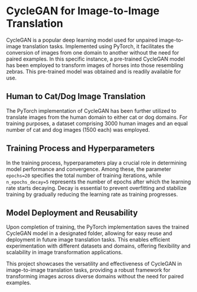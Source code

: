 # CycleGAN for Image-to-Image Translation

CycleGAN is a popular deep learning model used for unpaired image-to-image translation tasks. Implemented using PyTorch, it facilitates the conversion of images from one domain to another without the need for paired examples. In this specific instance, a pre-trained CycleGAN model has been employed to transform images of horses into those resembling zebras. This pre-trained model was obtained and is readily available for use.

## Human to Cat/Dog Image Translation

The PyTorch implementation of CycleGAN has been further utilized to translate images from the human domain to either cat or dog domains. For training purposes, a dataset comprising 3000 human images and an equal number of cat and dog images (1500 each) was employed.

## Training Process and Hyperparameters

In the training process, hyperparameters play a crucial role in determining model performance and convergence. Among these, the parameter `epochs=20` specifies the total number of training iterations, while `n_epochs_decay=5` represents the number of epochs after which the learning rate starts decaying. Decay is essential to prevent overfitting and stabilize training by gradually reducing the learning rate as training progresses.

## Model Deployment and Reusability

Upon completion of training, the PyTorch implementation saves the trained CycleGAN model in a designated folder, allowing for easy reuse and deployment in future image translation tasks. This enables efficient experimentation with different datasets and domains, offering flexibility and scalability in image transformation applications.

This project showcases the versatility and effectiveness of CycleGAN in image-to-image translation tasks, providing a robust framework for transforming images across diverse domains without the need for paired examples.
